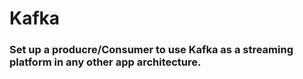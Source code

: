 # Kafka
### Set up a producre/Consumer to use Kafka as a streaming platform in any other app architecture.

